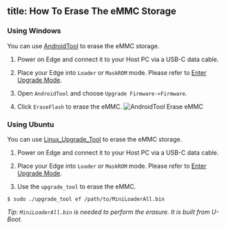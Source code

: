 title: How To Erase The eMMC Storage
---

### Using Windows
You can use [AndroidTool](https://dl.khadas.com/Tools/AndroidTool_Release_en_v2.58.zip) to erase the eMMC storage.

1. Power on Edge and connect it to your Host PC via a USB-C data cable.

2. Place your Edge into `Loader` or `MaskROM` mode. Please refer to [Enter Upgrade Mode](/edge/HowtoBootIntoUpgradeMode.html).

3. Open `AndroidTool` and choose `Upgrade Firmware->Firmware`.

4. Click `EraseFlash` to erase the eMMC.
![AndroidTool Erase eMMC](/images/edge/AndroidTool_erase_en.png)

### Using Ubuntu
You can use [Linux_Upgrade_Tool](https://dl.khadas.com/Tools/Linux_Upgrade_Tool_v1.34.zip) to erase the eMMC storage.

1. Power on Edge and connect it to your Host PC via a USB-C data cable.

2. Place your Edge into `Loader` or `MaskROM` mode. Please refer to [Enter Upgrade Mode](/edge/HowtoBootIntoUpgradeMode.html).

3. Use the `upgrade_tool` to erase the eMMC.
```
$ sudo ./upgrade_tool ef /path/to/MiniLoaderAll.bin
```
*Tip: `MiniLoaderAll.bin` is needed to perform the erasure. It is built from U-Boot.*


